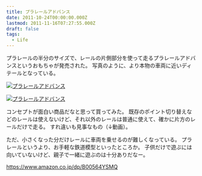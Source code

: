 ```yaml
---
title: プラレールアドバンス
date: 2011-10-24T00:00:00.000Z
lastmod: 2011-11-16T07:27:55.000Z
draft: false
tags:
  - Life
---
```


プラレールの半分のサイズで、レールの片側部分を使って走るプラレールアドバンスというおもちゃが発売された。 写真のように、より本物の車両に近いディテールとなっている。

[![プラレールアドバンス](https://farm7.staticflickr.com/6235/6271316459_1150b3f801.jpg "プラレールアドバンス")](http://www.flickr.com/photos/machu/6271316459/)

[![プラレールアドバンス](https://farm7.staticflickr.com/6225/6271316619_4bfa592a4d.jpg "プラレールアドバンス")](http://www.flickr.com/photos/machu/6271316619/)

コンセプトが面白い商品だなと思って買ってみた。 既存のポイント切り替えなどのレールは使えないけど、それ以外のレールは普通に使えて、確かに片方のレールだけで走る。 すれ違いも見事なもの（↓動画）。

ただ、小さくなった分だけレールに車両を乗せるのが難しくなっている。 プラレールというより、お手軽な鉄道模型といったところか。 子供だけで遊ぶには向いていないけど、親子で一緒に遊ぶのは十分ありだなー。

<https://www.amazon.co.jp/dp/B00564YSMQ>
